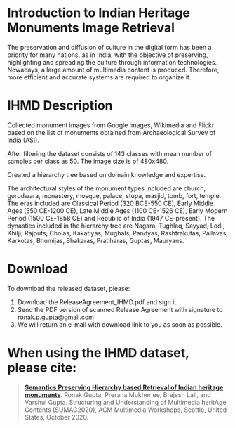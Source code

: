 # Introduction to Indian Heritage Monuments Image Retrieval

The preservation and diffusion of culture in the digital form has been a priority for many nations, as in India, with the objective of preserving, highlighting and spreading the culture through information technologies. Nowadays, a large amount of multimedia content is produced. Therefore, more efficient and accurate systems are required to organize it.


# IHMD Description

Collected monument images from Google images, Wikimedia and Flickr based on the list of monuments obtained from Archaeological Survey of India (ASI). 

After filtering the dataset consists of 143 classes with mean number of samples per class as 50. The image size is of 480x480. 

Created a hierarchy tree based on domain knowledge and expertise. 

The architectural styles of the monument types included are church, gurudwara, monastery, mosque, palace, stupa, masjid, tomb, fort, temple. The eras included are Classical Period (320 BCE-550 CE), Early Middle Ages (550 CE-1200 CE), Late Middle Ages (1100 CE-1526 CE), Early Modern Period (1500 CE-1858 CE) and Republic of India (1947 CE-present). The dynasties included in the hierarchy tree are Nagara, Tughlaq, Sayyad, Lodi, Khilji, Rajputs, Cholas, Kakatiyas, Mughals, Pandyas, Rashtrakutas, Pallavas, Karkotas, Bhumijas, Shakaras, Pratiharas, Guptas, Mauryans.

# Download

To download the released dataset, please: 

1. Download the ReleaseAgreement_IHMD.pdf and sign it.
2. Send the PDF version of scanned Release Agreement with signature to ronak.p.gupta@gmail.com
3. We will return an e-mail with download link to you as soon as possible.

# When using the IHMD dataset, please cite:

> [**Semantics Preserving Hierarchy based Retrieval of Indian heritage monuments**](https://arxiv.org/abs/2008.12832).
> Ronak Gupta, Prerana Mukherjee, Brejesh Lall, and Varshul Gupta. 
> Structuring and Understanding of Multimedia heritAge Contents (SUMAC2020), ACM Multimedia Workshops, Seattle, United States, October 2020.

